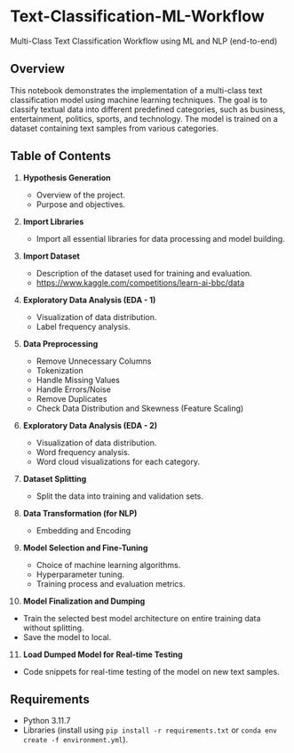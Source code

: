# Text-Classification-ML-Workflow
Multi-Class Text Classification Workflow using ML and NLP (end-to-end) 

## Overview

This notebook demonstrates the implementation of a multi-class text classification model using machine learning techniques. The goal is to classify textual data into different predefined categories, such as business, entertainment, politics, sports, and technology. The model is trained on a dataset containing text samples from various categories.

## Table of Contents

1. **Hypothesis Generation**
   - Overview of the project.
   - Purpose and objectives.

2. **Import Libraries**
   - Import all essential libraries for data processing and model building. 

3. **Import Dataset**
   - Description of the dataset used for training and evaluation.
   - https://www.kaggle.com/competitions/learn-ai-bbc/data

4. **Exploratory Data Analysis (EDA - 1)**
   - Visualization of data distribution.
   - Label frequency analysis.
  
5. **Data Preprocessing**
   - Remove Unnecessary Columns
   - Tokenization
   - Handle Missing Values
   - Handle Errors/Noise
   - Remove Duplicates
   - Check Data Distribution and Skewness (Feature Scaling) 

6. **Exploratory Data Analysis (EDA - 2)**
   - Visualization of data distribution.
   - Word frequency analysis.
   - Word cloud visualizations for each category.
  
7. **Dataset Splitting**
   - Split the data into training and validation sets.

8. **Data Transformation (for NLP)**
   - Embedding and Encoding 

9. **Model Selection and Fine-Tuning**
   - Choice of machine learning algorithms.
   - Hyperparameter tuning.
   - Training process and evaluation metrics.

10. **Model Finalization and Dumping**
   - Train the selected best model architecture on entire training data without splitting.
   - Save the model to local.

11. **Load Dumped Model for Real-time Testing**
   - Code snippets for real-time testing of the model on new text samples.



## Requirements

- Python 3.11.7
- Libraries (install using `pip install -r requirements.txt` or `conda env create -f environment.yml`).
